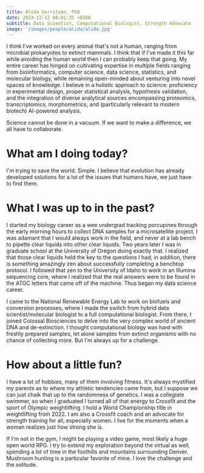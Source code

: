 ```yaml
---
title: Alida Gerritsen, PhD
date: 2023-12-12 08:01:35 +0300
subtitle: Data Scientist, Computational Biologist, Strength Advocate
image: '/images/people/alida/alida.jpg'
---
```


I think I've worked on every animal that's not a human, ranging from microbial prokaryotes to extinct mammals. I think that if I've made it this far while avoiding the human world then I can probably keep that going. My entire career has hinged on cultivating expertise in multiple fields ranging from bioinformatics, computer science, data science, statistics, and molecular biology, while remaining open-minded about venturing into novel spaces of knowledge. I believe in a holistic approach to science: proficiency in experimental design, proper statistical analysis, hypothesis validation, and the integration of diverse analytical sources encompassing proteomics, transcriptomics, morphometrics, and (particularly relevant to modern biotech) AI-powered analysis.

Science cannot be done in a vacuum. If we want to make a difference, we all have to collaborate. 

# What am I doing today?
I'm trying to save the world. Simple. I believe that evolution has already developed solutions for a lot of the issues that humans have, we just have to find them. 

# What I was up to in the past?
I started my biology career as a wee undergrad tracking porcupines through the early morning hours to collect DNA samples for a microsatellite project. I was adamant that I would always work in the field, and never at a lab bench to pipette clear liquids into other clear liquids. Two years later I was in graduate school at the University of Oregon doing exactly that. I realized that those clear liquids held the key to the questions I had; in addition, there is something amazingly zen about successfully completing a benchtop protocol. I followed that zen to the University of Idaho to work in an Illumina sequencing core, where I realized that the real answers were to be found in the ATGC letters that came off of the machine. Thus began my data science career. 

I came to the National Renewable Energy Lab to work on biofuels and conversion processes, where I made the switch from hybrid data scientist/molecular biologist to a full computational biologist. From there, I joined Colossal Biosciences to delve into the very complex world of ancient DNA and de-extinction. I thought computational biology was hard with freshly prepared samples, let alone samples from extinct organisms with no chance of collecting more. But I'm always up for a challenge. 

# How about a little fun?
I have a lot of hobbies, many of them involving fitness. It's always mystified my parents as to where my athletic tendencies came from, but I suppose we can just chalk that up to the randomness of genetics. I was a collegiate swimmer, so when I graduated I turned all of that energy to Crossfit and the sport of Olympic weightlifting. I hold a World Championship title in weightlifting from 2022. I am also a Crossfit coach and an advocate for strength training for all, especially women. I live for the moments when a woman realizes just how strong she is. 

If I'm not in the gym, I might be playing a video game, most likely a huge open world RPG. I try to extend my exploration beyond the virtual as well, spending a lot of time in the foothills and mountains surrounding Denver. Mushroom hunting is a particular favorite of mine. I love the challenge and the solitude. 
